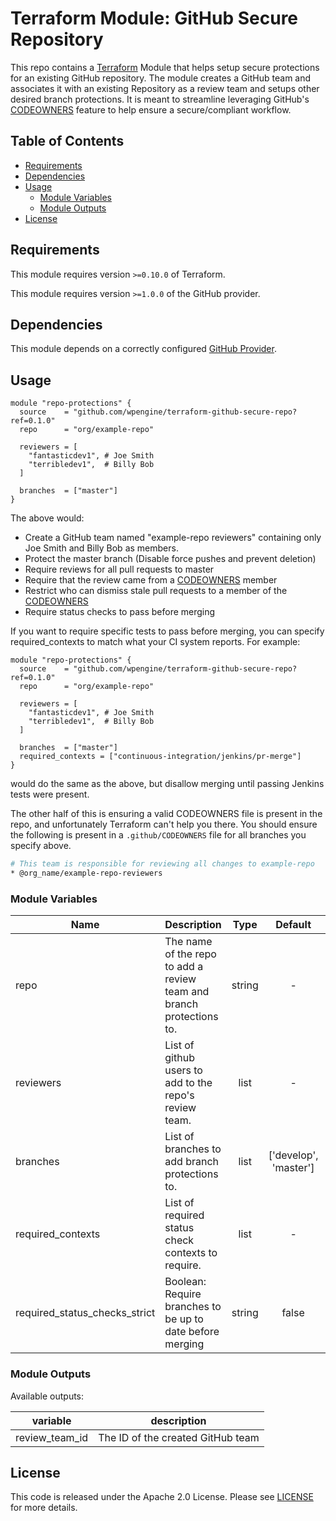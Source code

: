 # Terraform Module: GitHub Secure Repository

This repo contains a [Terraform] Module that helps setup secure protections for an existing GitHub repository. The module creates a GitHub team and associates it with an existing Repository as a review team and setups other desired branch protections. It is meant to streamline leveraging GitHub's [CODEOWNERS] feature to help ensure a secure/compliant workflow.

## Table of Contents

- [Requirements](#requirements)
- [Dependencies](#dependencies)
- [Usage](#usage)
  - [Module Variables](#module-variables)
  - [Module Outputs](#module-outputs)
- [License](#license)

## Requirements

This module requires version `>=0.10.0` of Terraform.

This module requires version `>=1.0.0` of the GitHub provider.

## Dependencies

This module depends on a correctly configured [GitHub Provider].

## Usage

```hcl
module "repo-protections" {
  source    = "github.com/wpengine/terraform-github-secure-repo?ref=0.1.0"
  repo      = "org/example-repo"

  reviewers = [
    "fantasticdev1", # Joe Smith
    "terribledev1",  # Billy Bob
  ]

  branches  = ["master"]
}
```

The above would:
 - Create a GitHub team named "example-repo reviewers" containing only Joe Smith and Billy Bob as members.
 - Protect the master branch (Disable force pushes and prevent deletion)
 - Require reviews for all pull requests to master
 - Require that the review came from a [CODEOWNERS] member
 - Restrict who can dismiss stale pull requests to a member of the [CODEOWNERS]
 - Require status checks to pass before merging

If you want to require specific tests to pass before merging, you can specify required_contexts to match what your CI system reports. For example:


```hcl
module "repo-protections" {
  source    = "github.com/wpengine/terraform-github-secure-repo?ref=0.1.0"
  repo      = "org/example-repo"

  reviewers = [
    "fantasticdev1", # Joe Smith
    "terribledev1",  # Billy Bob
  ]

  branches  = ["master"]
  required_contexts = ["continuous-integration/jenkins/pr-merge"]
}
```

would do the same as the above, but disallow merging until passing Jenkins tests were present.

The other half of this is ensuring a valid CODEOWNERS file is present in the repo, and unfortunately Terraform can't help you there. You should ensure the following is present in a `.github/CODEOWNERS` file for all branches you specify above.

```bash
# This team is responsible for reviewing all changes to example-repo
* @org_name/example-repo-reviewers
```

### Module Variables

| Name | Description | Type | Default | Required |
|------|-------------|:----:|:-----:|:-----:|
| repo | The name of the repo to add a review team and branch protections to. | string | - | yes |
| reviewers | List of github users to add to the repo's review team. | list | - | yes |
| branches | List of branches to add branch protections to. | list | ['develop', 'master'] | no |
| required_contexts | List of required status check contexts to require. | list | - | yes |
| required_status_checks_strict | Boolean: Require branches to be up to date before merging | string | false | no |

### Module Outputs

Available outputs:

| variable | description |
| -------- | ----------- |
| review_team_id | The ID of the created GitHub team

## License

This code is released under the Apache 2.0 License. Please see [LICENSE] for more details.

[Terraform]: https://www.terraform.io/
[CODEOWNERS]: https://help.github.com/articles/about-codeowners/
[GitHub Provider]: https://www.terraform.io/docs/providers/github/index.html
[LICENSE]: LICENSE
